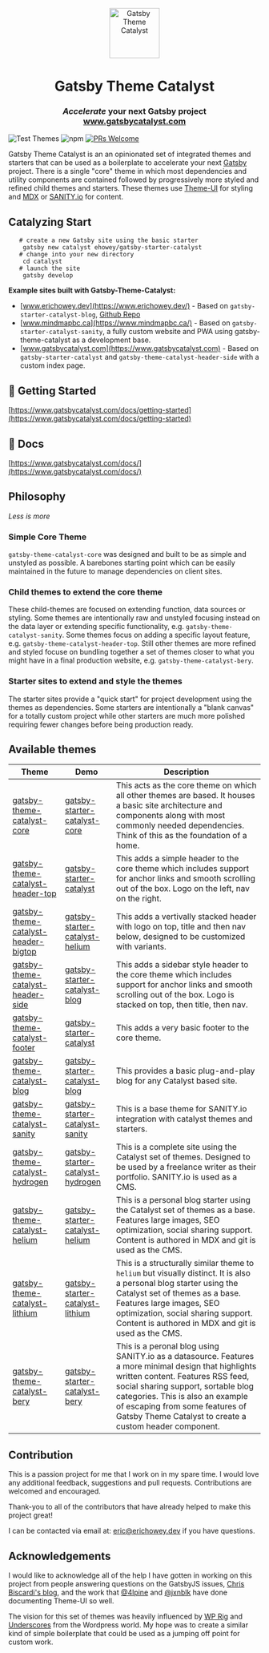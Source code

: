 <p align="center">
    <img alt="Gatsby Theme Catalyst" src="https://www.gatsbycatalyst.com/images/catalyst-site-icon-100.png" width="100" />
</p>
<h1 align="center">
  Gatsby Theme Catalyst
</h1>

<h3 align="center"><i>Accelerate</i> your next Gatsby project<br /><a href="https://www.gatsbycatalyst.com">www.gatsbycatalyst.com</a></h3>

![Test Themes](https://github.com/ehowey/gatsby-theme-catalyst/workflows/Test%20Themes/badge.svg) ![npm](https://img.shields.io/npm/dm/gatsby-theme-catalyst-core) [![PRs Welcome](https://img.shields.io/badge/PRs-welcome-brightgreen.svg?style=flat)](http://makeapullrequest.com)

Gatsby Theme Catalyst is an an opinionated set of integrated themes and starters that can be used as a boilerplate to accelerate your next [Gatsby](https://www.gatsbyjs.com) project. There is a single "core" theme in which most dependencies and utility components are contained followed by progressively more styled and refined child themes and starters. These themes use [Theme-UI](https://theme-ui.com/) for styling and [MDX](https://mdxjs.com/getting-started/gatsby/) or [SANITY.io](https://www.sanity.io/) for content.

## Catalyzing Start

```shell
   # create a new Gatsby site using the basic starter
    gatsby new catalyst ehowey/gatsby-starter-catalyst
   # change into your new directory
    cd catalyst
   # launch the site
    gatsby develop
```

**Example sites built with Gatsby-Theme-Catalyst:**

- [www.erichowey.dev](https://www.erichowey.dev/) - Based on `gatsby-starter-catalyst-blog`, [Github Repo](https://github.com/ehowey/erichoweydev)
- [www.mindmapbc.ca](https://www.mindmapbc.ca/) - Based on `gatsby-starter-catalyst-sanity`, a fully custom website and PWA using gatsby-theme-catalyst as a development base.
- [www.gatsbycatalyst.com](https://www.gatsbycatalyst.com) - Based on `gatsby-starter-catalyst` and `gatsby-theme-catalyst-header-side` with a custom index page.

## :rocket: Getting Started

[https://www.gatsbycatalyst.com/docs/getting-started](https://www.gatsbycatalyst.com/docs/getting-started)

## :book: Docs

[https://www.gatsbycatalyst.com/docs/](https://www.gatsbycatalyst.com/docs/)

## Philosophy

_Less is more_

### Simple Core Theme

`gatsby-theme-catalyst-core` was designed and built to be as simple and unstyled as possible. A barebones starting point which can be easily maintained in the future to manage dependencies on client sites.

### Child themes to extend the core theme

These child-themes are focused on extending function, data sources or styling. Some themes are intentionally raw and unstyled focusing instead on the data layer or extending specific functionality, e.g. `gatsby-theme-catalyst-sanity`. Some themes focus on adding a specific layout feature, e.g. `gatsby-theme-catalyst-header-top`. Still other themes are more refined and styled focuse on bundling together a set of themes closer to what you might have in a final production website, e.g. `gatsby-theme-catalyst-bery`.

### Starter sites to extend and style the themes

The starter sites provide a "quick start" for project development using the themes as dependencies. Some starters are intentionally a "blank canvas" for a totally custom project while other starters are much more polished requiring fewer changes before being production ready.

## Available themes

| Theme                                                                                                           | Demo                                                                                      | Description                                                                                                                                                                                                                                                                                                       |
| --------------------------------------------------------------------------------------------------------------- | ----------------------------------------------------------------------------------------- | ----------------------------------------------------------------------------------------------------------------------------------------------------------------------------------------------------------------------------------------------------------------------------------------------------------------- |
| [gatsby-theme-catalyst-core](https://www.gatsbycatalyst.com/docs/gatsby-theme-catalyst-core/)                   | [gatsby-starter-catalyst-core](https://gatsby-starter-catalyst-core.netlify.app/)         | This acts as the core theme on which all other themes are based. It houses a basic site architecture and components along with most commonly needed dependencies. Think of this as the foundation of a home.                                                                                                      |
| [gatsby-theme-catalyst-header-top](https://www.gatsbycatalyst.com/docs/gatsby-theme-catalyst-header-top/)       | [gatsby-starter-catalyst](https://gatsby-starter-catalyst.netlify.app/)                   | This adds a simple header to the core theme which includes support for anchor links and smooth scrolling out of the box. Logo on the left, nav on the right.                                                                                                                                                      |
| [gatsby-theme-catalyst-header-bigtop](https://www.gatsbycatalyst.com/docs/gatsby-theme-catalyst-header-bigtop/) | [gatsby-starter-catalyst-helium](https://gatsby-starter-catalyst-helium.netlify.app/)     | This adds a vertivally stacked header with logo on top, title and then nav below, designed to be customized with variants.                                                                                                                                                                                        |
| [gatsby-theme-catalyst-header-side](https://www.gatsbycatalyst.com/docs/gatsby-theme-catalyst-header-side/)     | [gatsby-starter-catalyst-blog](https://gatsby-starter-catalyst-blog.netlify.app/)         | This adds a sidebar style header to the core theme which includes support for anchor links and smooth scrolling out of the box. Logo is stacked on top, then title, then nav.                                                                                                                                     |
| [gatsby-theme-catalyst-footer](https://www.gatsbycatalyst.com/docs/gatsby-theme-catalyst-footer/)               | [gatsby-starter-catalyst](https://gatsby-starter-catalyst.netlify.app/)                   | This adds a very basic footer to the core theme.                                                                                                                                                                                                                                                                  |
| [gatsby-theme-catalyst-blog](https://www.gatsbycatalyst.com/docs/gatsby-theme-catalyst-blog/)                   | [gatsby-starter-catalyst-blog](https://gatsby-starter-catalyst-blog.netlify.app/)         | This provides a basic plug-and-play blog for any Catalyst based site.                                                                                                                                                                                                                                             |
| [gatsby-theme-catalyst-sanity](https://www.gatsbycatalyst.com/docs/gatsby-theme-catalyst-sanity/)               | [gatsby-starter-catalyst-sanity](https://gatsby-starter-catalyst-sanity.netlify.app/)     | This is a base theme for SANITY.io integration with catalyst themes and starters.                                                                                                                                                                                                                                 |
| [gatsby-theme-catalyst-hydrogen](https://www.gatsbycatalyst.com/docs/gatsby-theme-catalyst-hydrogen/)           | [gatsby-starter-catalyst-hydrogen](https://gatsby-starter-catalyst-hydrogen.netlify.app/) | This is a complete site using the Catalyst set of themes. Designed to be used by a freelance writer as their portfolio. SANITY.io is used as a CMS.                                                                                                                                                               |
| [gatsby-theme-catalyst-helium](https://www.gatsbycatalyst.com/docs/gatsby-theme-catalyst-helium/)               | [gatsby-starter-catalyst-helium](https://gatsby-starter-catalyst-helium.netlify.app/)     | This is a personal blog starter using the Catalyst set of themes as a base. Features large images, SEO optimization, social sharing support. Content is authored in MDX and git is used as the CMS.                                                                                                               |
| [gatsby-theme-catalyst-lithium](https://www.gatsbycatalyst.com/docs/gatsby-theme-catalyst-lithium/)             | [gatsby-starter-catalyst-lithium](https://gatsby-starter-catalyst-lithium.netlify.app/)   | This is a structurally similar theme to `helium` but visually distinct. It is also a personal blog starter using the Catalyst set of themes as a base. Features large images, SEO optimization, social sharing support. Content is authored in MDX and git is used as the CMS.                                    |
| [gatsby-theme-catalyst-bery](https://www.gatsbycatalyst.com/docs/gatsby-theme-catalyst-bery/)                   | [gatsby-starter-catalyst-bery](https://gatsby-starter-catalyst-bery.netlify.app/)         | This is a peronal blog using SANITY.io as a datasource. Features a more minimal design that highlights written content. Features RSS feed, social sharing support, sortable blog categories. This is also an example of escaping from some features of Gatsby Theme Catalyst to create a custom header component. |

## Contribution

This is a passion project for me that I work on in my spare time. I would love any additional feedback, suggestions and pull requests. Contributions are welcomed and encouraged.

Thank-you to all of the contributors that have already helped to make this project great!

I can be contacted via email at: <eric@erichowey.dev> if you have questions.

## Acknowledgements

I would like to acknowledge all of the help I have gotten in working on this project from people answering questions on the GatsbyJS issues, [Chris Biscardi's blog](https://www.christopherbiscardi.com/), and the work that [@4lpine](https://twitter.com/4lpine) and [@jxnblk](https://twitter.com/jxnblk) have done documenting Theme-UI so well.

The vision for this set of themes was heavily influenced by [WP Rig](https://wprig.io/) and [Underscores](https://underscores.me/) from the Wordpress world. My hope was to create a similar kind of simple boilerplate that could be used as a jumping off point for custom work.
